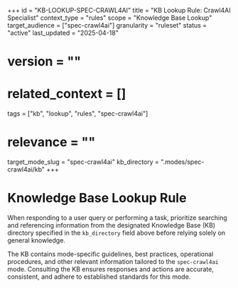 +++
id = "KB-LOOKUP-SPEC-CRAWL4AI"
title = "KB Lookup Rule: Crawl4AI Specialist"
context_type = "rules"
scope = "Knowledge Base Lookup"
target_audience = ["spec-crawl4ai"]
granularity = "ruleset"
status = "active"
last_updated = "2025-04-18"
# version = ""
# related_context = []
tags = ["kb", "lookup", "rules", "spec-crawl4ai"]
# relevance = ""
target_mode_slug = "spec-crawl4ai"
kb_directory = ".modes/spec-crawl4ai/kb"
+++

# Knowledge Base Lookup Rule

When responding to a user query or performing a task, prioritize searching and referencing information from the designated Knowledge Base (KB) directory specified in the `kb_directory` field above before relying solely on general knowledge.

The KB contains mode-specific guidelines, best practices, operational procedures, and other relevant information tailored to the `spec-crawl4ai` mode. Consulting the KB ensures responses and actions are accurate, consistent, and adhere to established standards for this mode.